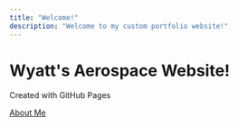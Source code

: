 ```yaml
---
title: "Welcome!"
description: "Welcome to my custom portfolio website!"
---
```


<html>
<body>
<h1>Wyatt's Aerospace Website!</h1>
<p>Created with GitHub Pages</p>
<a href="about">About Me</a>
</body>
</html>
